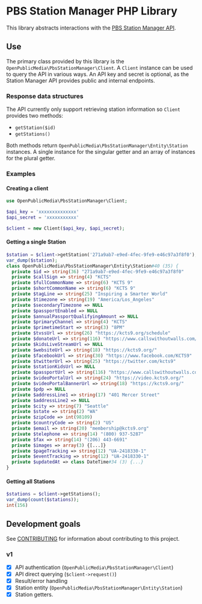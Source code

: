 # PBS Station Manager PHP Library

This library abstracts interactions with the 
[PBS Station Manager API](https://docs.pbs.org/display/SM/API).

## Use

The primary class provided by this library is the 
`OpenPublicMedia\PbsStationManager\Client`. A `Client` instance can be used to 
query the API in various ways. An API key and secret is optional, as the Station
Manager API provides public and internal endpoints.

### Response data structures

The API currently only support retrieving station information so `Client` 
provides two methods:

- `getStation($id)`
- `getStations()`

Both methods return `OpenPublicMedia\PbsStationManager\Entity\Station` instances.
A single instance for the singular getter and an array of instances for the 
plural getter.

### Examples

#### Creating a client

```php
use OpenPublicMedia\PbsStationManager\Client;

$api_key = 'xxxxxxxxxxxxxx'
$api_secret = 'xxxxxxxxxxx'

$client = new Client($api_key, $api_secret);
```

#### Getting a single Station

```php
$station = $client->getStation('271a9ab7-e9ed-4fec-9fe9-e46c97a3f8f0');
var_dump($station);
class OpenPublicMedia\PbsStationManager\Entity\Station#40 (35) {
  private $id => string(36) "271a9ab7-e9ed-4fec-9fe9-e46c97a3f8f0"
  private $callSign => string(4) "KCTS"
  private $fullCommonName => string(6) "KCTS 9"
  private $shortCommonName => string(6) "KCTS 9"
  private $tagLine => string(25) "Inspiring a Smarter World"
  private $timezone => string(19) "America/Los_Angeles"
  private $secondaryTimezone => NULL
  private $passportEnabled => NULL
  private $annualPassportQualifyingAmount => NULL
  private $primaryChannel => string(4) "KCTS"
  private $primetimeStart => string(3) "8PM"
  private $tvssUrl => string(26) "https://kcts9.org/schedule"
  private $donateUrl => string(116) "https://www.callswithoutwalls.com/pledgeCart3/?campaign=DF609D70-0D2E-4AE2-8F52-28B9EAE991E0&source=TV1AM-W1809--003"
  private $kidsLiveStreamUrl => NULL
  private $websiteUrl => string(18) "https://kcts9.org/"
  private $facebookUrl => string(30) "https://www.facebook.com/KCTS9"
  private $twitterUrl => string(25) "https://twitter.com/kcts9"
  private $stationKidsUrl => NULL
  private $passportUrl => string(116) "https://www.callswithoutwalls.com/pledgeCart3/?campaign=DF609D70-0D2E-4AE2-8F52-28B9EAE991E0&source=TV1AM-W1809--003"
  private $videoPortalUrl => string(24) "https://video.kcts9.org/"
  private $videoPortalBannerUrl => string(18) "https://kcts9.org/"
  private $pdp => NULL
  private $addressLine1 => string(17) "401 Mercer Street"
  private $addressLine2 => NULL
  private $city => string(7) "Seattle"
  private $state => string(2) "WA"
  private $zipCode => int(98109)
  private $countryCode => string(2) "US"
  private $email => string(20) "membership@kcts9.org"
  private $telephone => string(14) "(800) 937-5287"
  private $fax => string(14) "(206) 443-6691"
  private $images => array(3) {[...]}
  private $pageTracking => string(12) "UA-2418330-1"
  private $eventTracking => string(12) "UA-2418330-1"
  private $updatedAt => class DateTime#34 (3) {...}
}
```

#### Getting all Stations

```php
$stations = $client->getStations();
var_dump(count($stations));
int(156)
```

## Development goals

See [CONTRIBUTING](CONTRIBUTING.md) for information about contributing to
this project.

### v1

 - [x] API authentication (`OpenPublicMedia\PbsStationManager\Client`)
 - [x] API direct querying (`$client->request()`)
 - [x] Result/error handling
 - [x] Station entity (`OpenPublicMedia\PbsStationManager\Entity\Station`)
 - [x] Station getters.
